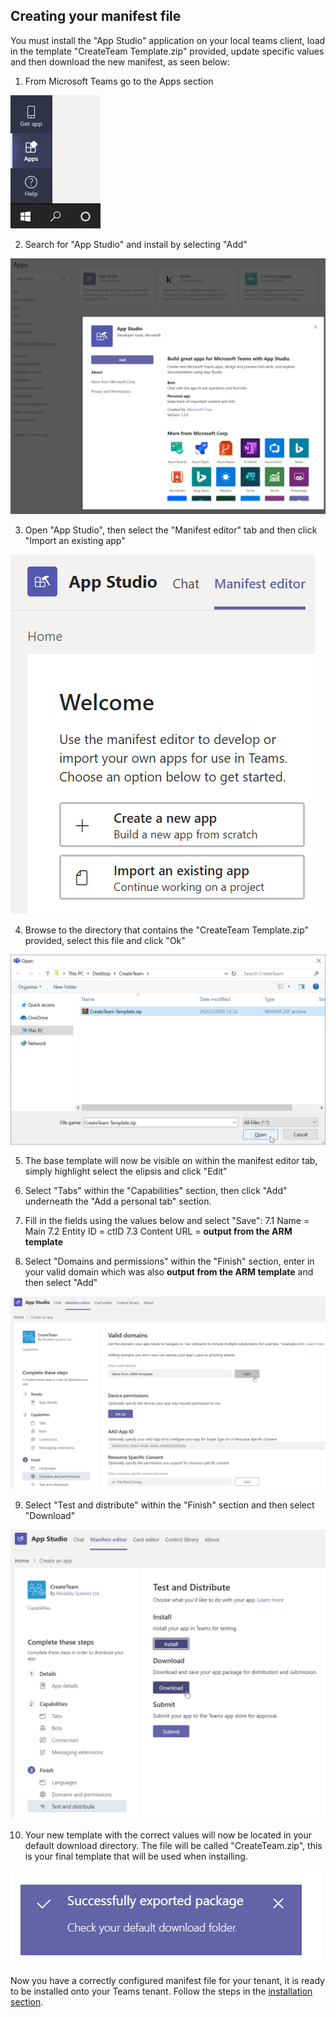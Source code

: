 ## Creating your manifest file

You must install the "App Studio" application on your local teams client, load in the template "CreateTeam Template.zip" provided, update specific values and then download the new manifest, as seen below:

1.	From Microsoft Teams go to the Apps section
   
   ![Screenshot](../images/teams-apps.png)

2.	Search for "App Studio" and install by selecting "Add"
   
   ![Screenshot](../images/customerHosted/appStudioInstall.png)

3.	Open "App Studio", then select the "Manifest editor" tab and then click "Import an existing app"

   ![Screenshot](../images/customerHosted/importApp.png)

4.	Browse to the directory that contains the "CreateTeam Template.zip" provided, select this file and click "Ok"

   ![Screenshot](../images/customerHosted/openManifest.png)

5.	The base template will now be visible on within the manifest editor tab, simply highlight select the elipsis and click "Edit"

6.	Select "Tabs" within the "Capabilities" section, then click "Add" underneath the "Add a personal tab" section.

7.	Fill in the fields using the values below and select "Save":
   7.1 Name = Main
   7.2 Entity ID = ctID
   7.3 Content URL = **output from the ARM template**

8.	Select "Domains and permissions" within the "Finish" section, enter in your valid domain which was also **output from the ARM template** and then select "Add"

   ![Screenshot](../images/customerHosted/validDomain.png)

9.	Select "Test and distribute" within the "Finish" section and then select "Download"

   ![Screenshot](../images/customerHosted/downloadManifest.png)

10.  Your new template with the correct values will now be located in your default download directory. The file will be called "CreateTeam.zip", this is your final template that will be used when installing. 

   ![Screenshot](../images/customerHosted/downloaded.png)

Now you have a correctly configured manifest file for your tenant, it is ready to be installed onto your Teams tenant. Follow the steps in the [installation section](manifestInstall.md).